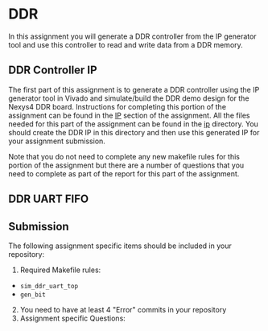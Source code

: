 
# DDR

In this assignment you will generate a DDR controller from the IP generator tool and use this controller to read and write data from a DDR memory.

## DDR Controller IP

The first part of this assignment is to generate a DDR controller using the IP generator tool in Vivado and simulate/build the DDR demo design for the Nexys4 DDR board.
Instructions for completing this portion of the assignment can be found in the [IP](ip/ip.md) section of the assignment.
All the files needed for this part of the assignment can be found in the [ip](ip) directory.
You should create the DDR IP in this directory and then use this generated IP for your assignment submission.

Note that you do not need to complete any new makefile rules for this portion of the assignment but there are a number of questions that you need to complete as part of the report for this part of the assignment.

## DDR UART FIFO

## Submission

The following assignment specific items should be included in your repository:

1. Required Makefile rules:
  * `sim_ddr_uart_top`
  * `gen_bit`
2. You need to have at least 4 "Error" commits in your repository
3. Assignment specific Questions:

